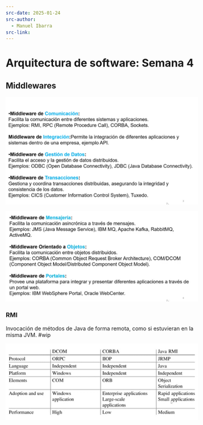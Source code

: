 ```yaml
---
src-date: 2025-01-24
src-author:
  - Manuel Ibarra
src-link:
---
```

# Arquitectura de software: Semana 4

## Middlewares

![](../../utilities/attachments/Pasted%20image%2020250124173319.png)

![](../../utilities/attachments/Pasted%20image%2020250124173350.png)

### RMI

Invocación de métodos de Java de forma remota, como si estuvieran en la misma JVM. #wip

![](../../utilities/attachments/Pasted%20image%2020250124184255.png)
